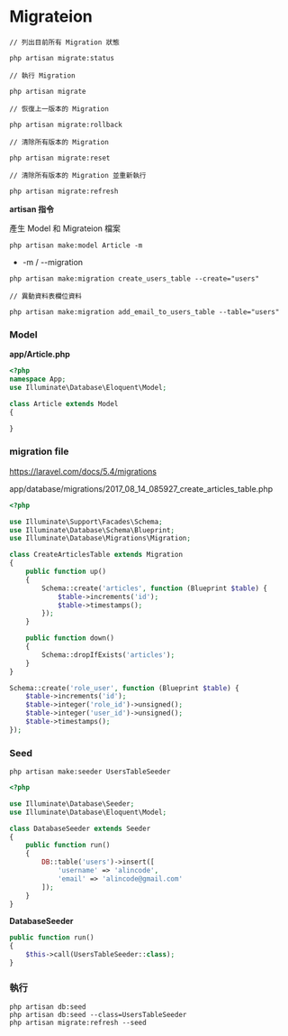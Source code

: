 # Migrateion

```
// 列出目前所有 Migration 狀態

php artisan migrate:status

// 執行 Migration

php artisan migrate

// 恢復上一版本的 Migration

php artisan migrate:rollback

// 清除所有版本的 Migration

php artisan migrate:reset

// 清除所有版本的 Migration 並重新執行

php artisan migrate:refresh
```

**artisan 指令**

產生 Model 和 Migrateion 檔案

```
php artisan make:model Article -m
```

* -m / --migration


```
php artisan make:migration create_users_table --create="users"
```

```
// 異動資料表欄位資料

php artisan make:migration add_email_to_users_table --table="users"
```

### Model

**app/Article.php**

```php
<?php
namespace App;
use Illuminate\Database\Eloquent\Model;

class Article extends Model
{

}
```

### migration file

<https://laravel.com/docs/5.4/migrations>

app/database/migrations/2017_08_14_085927_create_articles_table.php

```php
<?php

use Illuminate\Support\Facades\Schema;
use Illuminate\Database\Schema\Blueprint;
use Illuminate\Database\Migrations\Migration;

class CreateArticlesTable extends Migration
{
    public function up()
    {
        Schema::create('articles', function (Blueprint $table) {
            $table->increments('id');
            $table->timestamps();
        });
    }

    public function down()
    {
        Schema::dropIfExists('articles');
    }
}

```

```php
Schema::create('role_user', function (Blueprint $table) {
    $table->increments('id');
    $table->integer('role_id')->unsigned();
    $table->integer('user_id')->unsigned();
    $table->timestamps();
});
```

### Seed

```
php artisan make:seeder UsersTableSeeder
```

```php
<?php

use Illuminate\Database\Seeder;
use Illuminate\Database\Eloquent\Model;

class DatabaseSeeder extends Seeder
{
    public function run()
    {
        DB::table('users')->insert([
            'username' => 'alincode',
            'email' => 'alincode@gmail.com'
        ]);
    }
}
```

**DatabaseSeeder**

```php
public function run()
{
    $this->call(UsersTableSeeder::class);
}
```

### 執行

```
php artisan db:seed
php artisan db:seed --class=UsersTableSeeder
php artisan migrate:refresh --seed
```